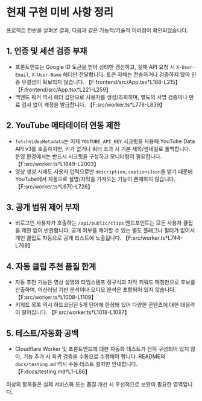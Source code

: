 # 현재 구현 미비 사항 정리

프로젝트 전반을 살펴본 결과, 다음과 같은 기능적/기술적 미비점이 확인되었습니다.

## 1. 인증 및 세션 검증 부재
- 프론트엔드는 Google ID 토큰을 받아 상태만 갱신하고, 실제 API 요청 시 `X-User-Email`, `X-User-Name` 헤더만 전달합니다. 토큰 자체는 전송하거나 검증하지 않아 인증 무결성이 확보되지 않습니다. 【F:frontend/src/App.tsx†L168-L215】【F:frontend/src/App.tsx†L221-L259】
- 백엔드 워커 역시 헤더 값만으로 사용자를 생성/조회하며, 별도의 서명 검증이나 만료 검사 없이 계정을 발급합니다. 【F:src/worker.ts†L778-L839】

## 2. YouTube 메타데이터 연동 제한
- `fetchVideoMetadata`는 이제 `YOUTUBE_API_KEY` 시크릿을 사용해 YouTube Data API v3를 호출하지만, 키가 없거나 쿼터 초과 시 기본 제목/썸네일로 폴백합니다. 운영 환경에서는 반드시 시크릿을 구성하고 모니터링이 필요합니다. 【F:src/worker.ts†L1849-L2003】
- 영상 생성 시에도 사용자 입력으로만 `description`, `captionsJson`을 받기 때문에 YouTube에서 자동으로 설명/자막을 가져오는 기능이 존재하지 않습니다. 【F:src/worker.ts†L670-L726】

## 3. 공개 범위 제어 부재
- 비로그인 사용자가 호출하는 `/api/public/clips` 엔드포인트는 모든 사용자 클립을 제한 없이 반환합니다. 공개 여부를 제어할 수 있는 별도 플래그나 필터가 없어서 개인 클립도 자동으로 공개 리스트에 노출됩니다. 【F:src/worker.ts†L744-L769】

## 4. 자동 클립 추천 품질 한계
- 자동 추천 기능은 영상 설명의 타임스탬프 정규식과 자막 키워드 매칭만으로 후보를 산출하며, 머신러닝 기반 분석이나 오디오 분석은 포함되어 있지 않습니다. 【F:src/worker.ts†L1008-L1109】
- 키워드 목록 역시 하드코딩된 5개 단어에 한정돼 있어 다양한 콘텐츠에 대한 대응력이 떨어집니다. 【F:src/worker.ts†L1018-L1087】

## 5. 테스트/자동화 공백
- Cloudflare Worker 및 프론트엔드에 대한 자동화 테스트가 전혀 구성되어 있지 않아, 기능 추가 시 회귀 검증을 수동으로 수행해야 합니다. README와 `docs/testing.md` 역시 수동 테스트 절차만 안내합니다. 【F:docs/testing.md†L1-L86】

이상의 항목들은 실제 서비스화 또는 품질 개선 시 우선적으로 보완이 필요한 영역입니다.
